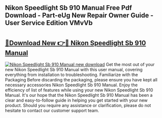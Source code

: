 ## Nikon Speedlight Sb 910 Manual Free Pdf Download - Part-eUg New Repair Owner Guide - User Service Edition VMvVb

# <h2><a href="http://cf29333.oget.top/?id=Nikon+Speedlight+Sb+910+Manual">🔗Download New 👉🔴 Nikon Speedlight Sb 910 Manual</a></h2>

[![Nikon Speedlight Sb 910 Manual new download](https://i.imgur.com/5g1atiW.png)](http://cf29333.oget.top/?id=Nikon+Speedlight+Sb+910+Manual)
Get the most out of your new Nikon Speedlight Sb 910 Manual with this user manual, covering everything from installation to troubleshooting. Familiarize with the Packaging Before discarding the packaging, please ensure you have kept all necessary accessories Nikon Speedlight Sb 910 Manual. Enjoy the efficiency of list of features while using your new Nikon Speedlight Sb 910 Manual. It's our hope that the Nikon Speedlight Sb 910 Manual has been a clear and easy-to-follow guide in helping you get started with your new product. Should you require any assistance or clarification, please do not hesitate to contact our customer support team.
